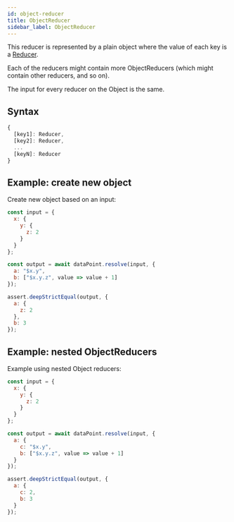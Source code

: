 ```yaml
---
id: object-reducer
title: ObjectReducer
sidebar_label: ObjectReducer
---
```


This reducer is represented by a plain object where the value of each key is a [Reducer](../reducer-types).

Each of the reducers might contain more ObjectReducers (which might contain other reducers, and so on).

The input for every reducer on the Object is the same.

## Syntax

```js
{
  [key1]: Reducer,
  [key2]: Reducer,
  ...
  [keyN]: Reducer
}
```

## Example: create new object

Create new object based on an input:

```js
const input = {
  x: {
    y: {
      z: 2
    }
  }
};

const output = await dataPoint.resolve(input, {
  a: "$x.y",
  b: ["$x.y.z", value => value + 1]
});

assert.deepStrictEqual(output, {
  a: {
    z: 2
  },
  b: 3
});
```

## Example: nested ObjectReducers

Example using nested Object reducers:

```js
const input = {
  x: {
    y: {
      z: 2
    }
  }
};

const output = await dataPoint.resolve(input, {
  a: {
    c: "$x.y",
    b: ["$x.y.z", value => value + 1]
  }
});

assert.deepStrictEqual(output, {
  a: {
    c: 2,
    b: 3
  }
});
```
